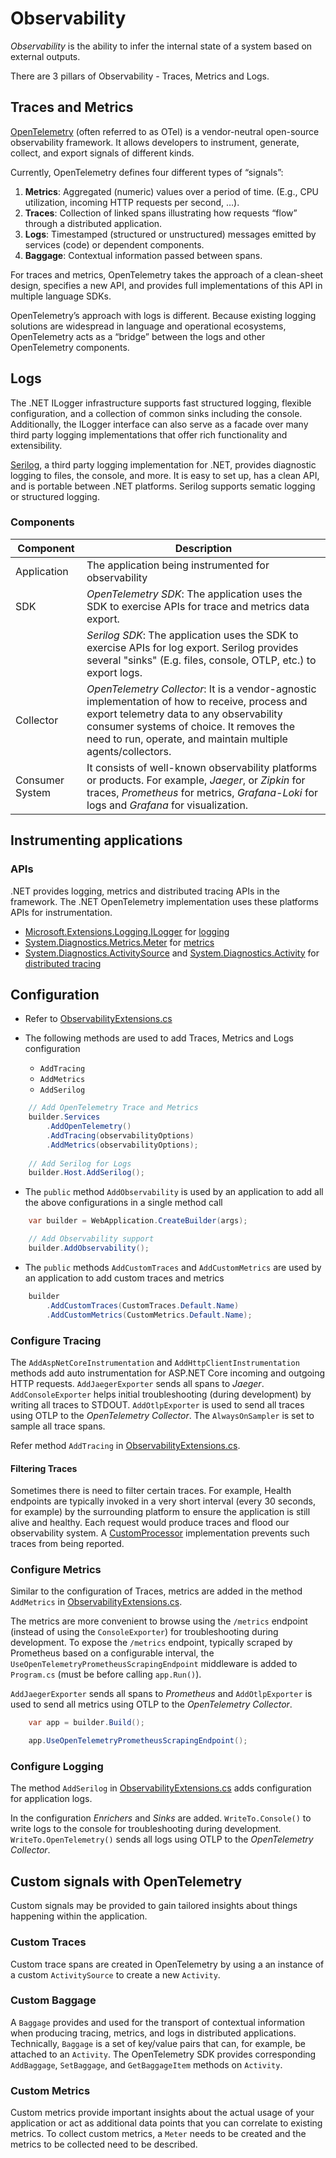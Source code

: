 # Observability

_Observability_ is the ability to infer the internal state of a system based on external outputs. 

There are 3 pillars of Observability - Traces, Metrics and Logs.

## Traces and Metrics

[OpenTelemetry](https://opentelemetry.io/) (often referred to as OTel) is a vendor-neutral open-source observability framework. It allows developers to instrument, generate, collect, and export signals of different kinds. 

Currently, OpenTelemetry defines four different types of “signals”:

1. **Metrics**: Aggregated (numeric) values over a period of time. (E.g., CPU utilization, incoming HTTP requests per second, …).
2. **Traces**: Collection of linked spans illustrating how requests “flow” through a distributed application.
3. **Logs**: Timestamped (structured or unstructured) messages emitted by services (code) or dependent components.
4. **Baggage**: Contextual information passed between spans.

For traces and metrics, OpenTelemetry takes the approach of a clean-sheet design, specifies a new API, and provides full implementations of this API in multiple language SDKs. 

OpenTelemetry’s approach with logs is different. Because existing logging solutions are widespread in language and operational ecosystems, OpenTelemetry acts as a “bridge” between the logs and other OpenTelemetry components. 

## Logs

The .NET ILogger infrastructure supports fast structured logging, flexible configuration, and a collection of common sinks including the console. Additionally, the ILogger interface can also serve as a facade over many third party logging implementations that offer rich functionality and extensibility.

[Serilog](https://serilog.net/), a third party logging implementation for .NET, provides diagnostic logging to files, the console, and more. It is easy to set up, has a clean API, and is portable between .NET platforms. Serilog supports sematic logging or structured logging.

### Components

| Component         | Description  |
| ------            | --------     |
| Application       | The application being instrumented for observability |
| SDK               | *OpenTelemetry SDK*: The application uses the SDK to exercise APIs for trace and metrics data export. |
|                   | *Serilog SDK*: The application uses the SDK to exercise APIs for log export. Serilog provides several "sinks" (E.g. files, console, OTLP, etc.) to export logs. |
| Collector         | *OpenTelemetry Collector*: It is a vendor-agnostic implementation of how to receive, process and export telemetry data to any observability consumer systems of choice. It removes the need to run, operate, and maintain multiple agents/collectors. |
| Consumer System   | It consists of well-known observability platforms or products. For example, *Jaeger*, or *Zipkin* for traces, *Prometheus* for metrics, *Grafana-Loki* for logs and *Grafana* for visualization. |

## Instrumenting applications

### APIs

.NET provides logging, metrics and distributed tracing APIs in the framework. The .NET OpenTelemetry implementation uses these platforms APIs for instrumentation.
* [Microsoft.Extensions.Logging.ILogger<TCategoryName>](https://learn.microsoft.com/en-us/dotnet/api/microsoft.extensions.logging.ilogger-1) for [logging](https://learn.microsoft.com/en-us/dotnet/core/extensions/logging)
* [System.Diagnostics.Metrics.Meter](https://learn.microsoft.com/en-us/dotnet/api/system.diagnostics.metrics.meter) for [metrics](https://learn.microsoft.com/en-us/dotnet/core/diagnostics/metrics-instrumentation)
* [System.Diagnostics.ActivitySource](https://learn.microsoft.com/en-us/dotnet/api/system.diagnostics.activitysource) and [System.Diagnostics.Activity](https://learn.microsoft.com/en-us/dotnet/api/system.diagnostics.activity) for [distributed tracing](https://learn.microsoft.com/en-us/dotnet/core/diagnostics/distributed-tracing)

## Configuration

- Refer to [ObservabilityExtensions.cs](../src/Observability/ObservabilityExtensions.cs)

- The following methods are used to add Traces, Metrics and Logs configuration
  - `AddTracing`
  - `AddMetrics`
  - `AddSerilog`
```csharp
    // Add OpenTelemetry Trace and Metrics
    builder.Services
        .AddOpenTelemetry()
        .AddTracing(observabilityOptions)
        .AddMetrics(observabilityOptions);
    
    // Add Serilog for Logs
    builder.Host.AddSerilog();
```

- The `public` method `AddObservability` is used by an application to add all the above configurations in a single method call
```csharp
    var builder = WebApplication.CreateBuilder(args);

    // Add Observability support
    builder.AddObservability();
```
  
- The `public` methods `AddCustomTraces` and `AddCustomMetrics` are used by an application to add custom traces and metrics
```csharp
    builder
        .AddCustomTraces(CustomTraces.Default.Name)
        .AddCustomMetrics(CustomMetrics.Default.Name);
```

### Configure Tracing

The `AddAspNetCoreInstrumentation` and `AddHttpClientInstrumentation` methods add auto instrumentation for ASP.NET Core incoming and outgoing HTTP requests.  `AddJaegerExporter` sends all spans to *Jaeger*. `AddConsoleExporter` helps initial troubleshooting (during development) by writing all traces to STDOUT. `AddOtlpExporter` is used to send all traces using OTLP to the *OpenTelemetry Collector*. The `AlwaysOnSampler` is set to sample all trace spans.

Refer method `AddTracing` in [ObservabilityExtensions.cs](../src/Observability/ObservabilityExtensions.cs).

#### Filtering Traces

Sometimes there is need to filter certain traces. For example, Health endpoints are typically invoked in a very short interval (every 30 seconds, for example) by the surrounding platform to ensure the application is still alive and healthy. Each request would produce traces and flood our observability system. A [CustomProcessor](../src/Observability/Processors/CustomProcessor.cs) implementation prevents such traces from being reported.

### Configure Metrics

Similar to the configuration of Traces, metrics are added in the method `AddMetrics` in [ObservabilityExtensions.cs](../src/Observability/ObservabilityExtensions.cs).

The metrics are more convenient to browse using the `/metrics` endpoint (instead of using the `ConsoleExporter`) for troubleshooting during development. To expose the `/metrics` endpoint, typically scraped by Prometheus based on a configurable interval, the `UseOpenTelemetryPrometheusScrapingEndpoint` middleware is added to `Program.cs` (must be before calling `app.Run()`).

`AddJaegerExporter` sends all spans to *Prometheus* and `AddOtlpExporter` is used to send all metrics using OTLP to the *OpenTelemetry Collector*. 

```csharp
    var app = builder.Build();

    app.UseOpenTelemetryPrometheusScrapingEndpoint();
```

### Configure Logging

The method `AddSerilog` in [ObservabilityExtensions.cs](../src/Observability/ObservabilityExtensions.cs) adds configuration for application logs.

In the configuration *Enrichers* and *Sinks* are added. `WriteTo.Console()` to write logs to the console for troubleshooting during development. `WriteTo.OpenTelemetry()` sends all logs using OTLP to the *OpenTelemetry Collector*. 

## Custom signals with OpenTelemetry

Custom signals may be provided to gain tailored insights about things happening within the application. 

### Custom Traces
Custom trace spans are created in OpenTelemetry by using a an instance of a custom `ActivitySource` to create a new `Activity`. 

### Custom Baggage
A `Baggage` provides and used for the transport of contextual information when producing tracing, metrics, and logs in distributed applications. Technically, `Baggage` is a set of key/value pairs that can, for example, be attached to an `Activity`. The OpenTelemetry SDK provides corresponding `AddBaggage`, `SetBaggage`, and `GetBaggageItem` methods on `Activity`. 

### Custom Metrics
Custom metrics provide important insights about the actual usage of your application or act as additional data points that you can correlate to existing metrics. To collect custom metrics, a `Meter` needs to be created and the metrics to be collected need to be described. 